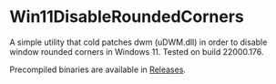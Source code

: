# Win11DisableRoundedCorners
A simple utility that cold patches dwm (uDWM.dll) in order to disable window rounded corners in Windows 11. Tested on build 22000.176.

Precompiled binaries are available in [Releases](https://github.com/valinet/Win11DisableRoundedCorners/Releases).
